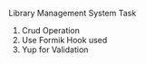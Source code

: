  Library Management System Task

1. Crud Operation
2. Use Formik Hook used
3. Yup for Validation
   
